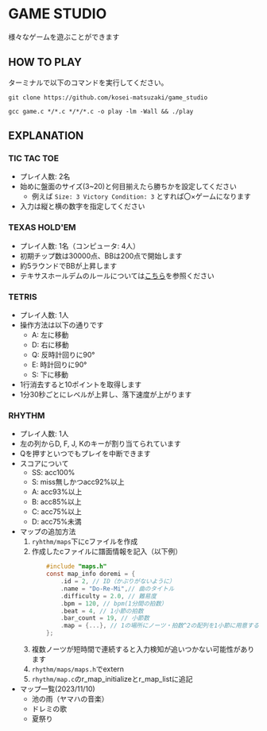 # GAME STUDIO
様々なゲームを遊ぶことができます

## HOW TO PLAY
ターミナルで以下のコマンドを実行してください。
```shell
git clone https://github.com/kosei-matsuzaki/game_studio
```
```shell
gcc game.c */*.c */*/*.c -o play -lm -Wall && ./play
```

## EXPLANATION

### TIC TAC TOE
- プレイ人数: 2名
- 始めに盤面のサイズ(3~20)と何目揃えたら勝ちかを設定してください
    - 例えば  `Size: 3 Victory Condition: 3` とすれば〇×ゲームになります
- 入力は縦と横の数字を指定してください

### TEXAS HOLD'EM
- プレイ人数: 1名（コンピュータ: 4人）
- 初期チップ数は30000点、BBは200点で開始します
- 約5ラウンドでBBが上昇します
- テキサスホールデムのルールについては[こちら](https://www.bodoge-intl.com/list/insapo/texasholdem/)を参照ください

### TETRIS
- プレイ人数: 1人
- 操作方法は以下の通りです
    - A: 左に移動
    - D: 右に移動 
    - Q: 反時計回りに90°
    - E: 時計回りに90°
    - S: 下に移動 
- 1行消去すると10ポイントを取得します
- 1分30秒ごとにレベルが上昇し、落下速度が上がります

### RHYTHM
- プレイ人数: 1人
- 左の列からD, F, J, Kのキーが割り当てられています
- Qを押すといつでもプレイを中断できます
- スコアについて
    - SS: acc100%
    - S:  miss無しかつacc92%以上
    - A:  acc93%以上
    - B:  acc85%以上
    - C:  acc75%以上
    - D:  acc75%未満
- マップの追加方法
    1. ```ryhthm/maps```下にcファイルを作成
    2. 作成したcファイルに譜面情報を記入（以下例）
        ```c
            #include "maps.h"
            const map_info doremi = {
                .id = 2, // ID（かぶりがないように）
                .name = "Do-Re-Mi",// 曲のタイトル
                .difficulty = 2.0, // 難易度
                .bpm = 120, // bpm(1分間の拍数）
                .beat = 4, // 1小節の拍数
                .bar_count = 19, // 小節数
                .map = {...}, // 1の場所にノーツ・拍数^2の配列を1小節に用意する
            };
        ```
    3. 複数ノーツが短時間で連続すると入力検知が追いつかない可能性があります
    4. ```rhythm/maps/maps.h```でextern
    5. ```rhythm/map.c```のr_map_initializeとr_map_listに追記
- マップ一覧(2023/11/10)
    - 池の雨（ヤマハの音楽）
    - ドレミの歌
    - 夏祭り


